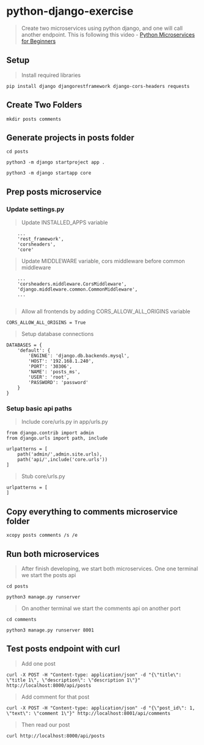 # python-django-exercise

> Create two microservices using python django, and one will call another endpoint. This is following this video - [Python Microservices for Beginners](https://www.youtube.com/watch?v=rOpJhKa-Chk)

## Setup

> Install required libraries

```
pip install django djangorestframework django-cors-headers requests
```

## Create Two Folders

```
mkdir posts comments
```

## Generate projects in posts folder

```
cd posts
```

```
python3 -m django startproject app .
```

```
python3 -m django startapp core
```

## Prep posts microservice

### Update settings.py

> Update INSTALLED_APPS variable

```
    ...
    'rest_framework',
    'corsheaders',
    'core'

```

> Update MIDDLEWARE variable, cors middleware before common middleware

```
    ...
    'corsheaders.middleware.CorsMiddleware',
    'django.middleware.common.CommonMiddleware',
    ...
    
```

> Allow all frontends by adding CORS_ALLOW_ALL_ORIGINS variable

```
CORS_ALLOW_ALL_ORIGINS = True
```
> Setup database connections

```
DATABASES = {
    'default': {
        'ENGINE': 'django.db.backends.mysql',
        'HOST': '192.168.1.240',
        'PORT': '30306',
        'NAME': 'posts_ms',
        'USER': 'root',
        'PASSWORD': 'password'        
    }
}
```

### Setup basic api paths

> Include core/urls.py in app/urls.py

```
from django.contrib import admin
from django.urls import path, include

urlpatterns = [
    path('admin/',admin.site.urls),
    path('api/',include('core.urls'))
]
```

> Stub core/urls.py

```
urlpatterns = [
]
```
## Copy everything to comments microservice folder

```
xcopy posts comments /s /e
```

## Run both microservices

> After finish developing, we start both microservices. One one terminal we start the posts api

```
cd posts
```

```
python3 manage.py runserver
```

> On another terminal we start the comments api on another port

```
cd comments
```

```
python3 manage.py runserver 8001
```

## Test posts endpoint with curl

> Add one post

```
curl -X POST -H "Content-type: application/json" -d "{\"title\": \"title 1\", \"description\": \"description 1\"}" http://localhost:8000/api/posts
```

> Add comment for that post

```
curl -X POST -H "Content-type: application/json" -d "{\"post_id\": 1, \"text\": \"comment 1\"}" http://localhost:8001/api/comments
```

> Then read our post

```
curl http://localhost:8000/api/posts
```


